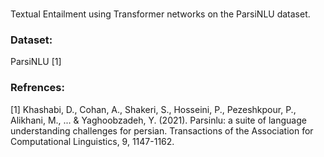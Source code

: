# 

Textual Entailment using Transformer networks on the ParsiNLU dataset.

### Dataset:
ParsiNLU [1]

### Refrences:
[1] Khashabi, D., Cohan, A., Shakeri, S., Hosseini, P., Pezeshkpour, P., Alikhani, M., ... & Yaghoobzadeh, Y. (2021). Parsinlu: a suite of language understanding challenges for persian. Transactions of the Association for Computational Linguistics, 9, 1147-1162.